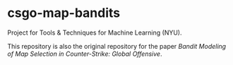 # csgo-map-bandits
Project for Tools &amp; Techniques for Machine Learning (NYU).

This repository is also the original repository for the paper *Bandit Modeling of Map Selection in Counter-Strike: Global Offensive*.
